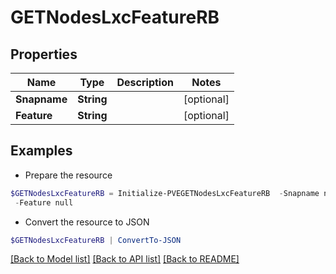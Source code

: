 # GETNodesLxcFeatureRB
## Properties

Name | Type | Description | Notes
------------ | ------------- | ------------- | -------------
**Snapname** | **String** |  | [optional] 
**Feature** | **String** |  | [optional] 

## Examples

- Prepare the resource
```powershell
$GETNodesLxcFeatureRB = Initialize-PVEGETNodesLxcFeatureRB  -Snapname null `
 -Feature null
```

- Convert the resource to JSON
```powershell
$GETNodesLxcFeatureRB | ConvertTo-JSON
```

[[Back to Model list]](../README.md#documentation-for-models) [[Back to API list]](../README.md#documentation-for-api-endpoints) [[Back to README]](../README.md)

